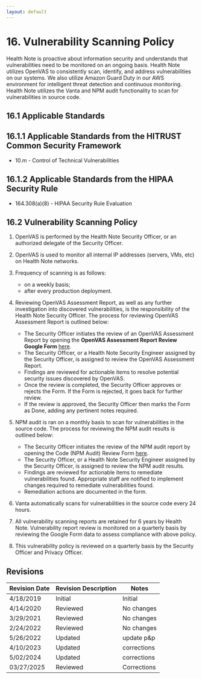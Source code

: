 ```yaml
---
layout: default
---
```


# 16. Vulnerability Scanning Policy

Health Note is proactive about information security and understands that vulnerabilities need to be monitored on an ongoing basis. Health Note utilizes OpenVAS to consistently scan, identify, and address vulnerabilities on our systems. We also utilize Amazon Guard Duty in our AWS environment for intelligent threat detection and continuous monitoring.  Health Note utilizes the Vanta and NPM audit functionality to scan for vulnerabilities in source code.

## 16.1 Applicable Standards

## 16.1.1 Applicable Standards from the HITRUST Common Security Framework

* 10.m - Control of Technical Vulnerabilities

## 16.1.2 Applicable Standards from the HIPAA Security Rule

* 164.308(a)(8) - HIPAA Security Rule Evaluation

## 16.2 Vulnerability Scanning Policy

1. OpenVAS is performed by the Health Note Security Officer, or an authorized delegate of the Security Officer.
2. OpenVAS is used to monitor all internal IP addresses (servers, VMs, etc) on Health Note networks.
3. Frequency of scanning is as follows:
    * on a weekly basis;
    * after every production deployment.
4. Reviewing OpenVAS Assessment Report, as well as any further investigation into discovered vulnerabilities, is the responsibility of the Health Note Security Officer. The process for reviewing OpenVAS Assessment Report is outlined below:
    * The Security Officer initiates the review of an OpenVAS Assessment Report by opening the **OpenVAS Assessment Report Review Google Form** [here](https://forms.gle/Mnhf7UnVFGv2PqYJA). 
    * The Security Officer, or a Health Note Security Engineer assigned by the Security Officer, is assigned to review the OpenVAS Assessment Report.
    * Findings are reviewed for actionable items to resolve potential security issues discovered by OpenVAS.  
    * Once the review is completed, the Security Officer approves or rejects the Form. If the Form is rejected, it goes back for further review.
    * If the review is approved, the Security Officer then marks the Form as Done, adding any pertinent notes required.

5. NPM audit is ran on a monthly basis to scan for vulnerabilities in the source code. The process for reviewing the NPM audit results is outlined below:
    * The Security Officer initiates the review of the NPM audit report by opening the Code (NPM Audit) Review Form [here](https://forms.gle/7pQXvZXso8s1jHnq7).
    * The Security Officer, or a Health Note Security Engineer assigned by the Security Officer, is assigned to review the NPM audit results.
    * Findings are reviewed for actionable items to remediate vulnerabilities found. Appropriate staff are notified to implement changes required to remediate vulnerabilities found.
    * Remediation actions are documented in the form.
6. Vanta automatically scans for vulnerabilities in the source code every 24 hours.

7. All vulnerability scanning reports are retained for 6 years by Health Note. Vulnerability report review is monitored on a quarterly basis by reviewing the Google Form data to assess compliance with above policy.

8. This vulnerability policy is reviewed on a quarterly basis by the Security Officer and Privacy Officer.

## Revisions

| Revision Date | Revision Description        | Notes               |
| --------------| --------------------------- | ------------------- |
| 4/18/2019     | Initial                     | Initial             |
| 4/14/2020     | Reviewed                    | No changes          | 
| 3/29/2021     | Reviewed                    | No changes          |
| 2/24/2022     | Reviewed                    | No changes          |
| 5/26/2022     | Updated                    | update p&p          |
| 4/10/2023     | Updated                    | corrections          |
| 5/02/2024     | Updated                    | corrections          |
| 03/27/2025    | Reviewed                    | Corrections          |